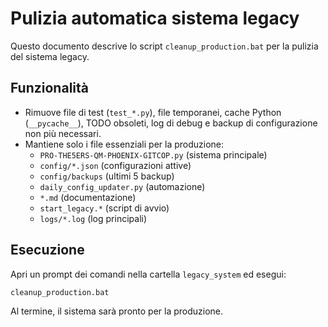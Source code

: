 # Pulizia automatica sistema legacy

Questo documento descrive lo script `cleanup_production.bat` per la pulizia del sistema legacy.

## Funzionalità
- Rimuove file di test (`test_*.py`), file temporanei, cache Python (`__pycache__`), TODO obsoleti, log di debug e backup di configurazione non più necessari.
- Mantiene solo i file essenziali per la produzione:
  - `PRO-THE5ERS-QM-PHOENIX-GITCOP.py` (sistema principale)
  - `config/*.json` (configurazioni attive)
  - `config/backups` (ultimi 5 backup)
  - `daily_config_updater.py` (automazione)
  - `*.md` (documentazione)
  - `start_legacy.*` (script di avvio)
  - `logs/*.log` (log principali)

## Esecuzione

Apri un prompt dei comandi nella cartella `legacy_system` ed esegui:
```
cleanup_production.bat
```

Al termine, il sistema sarà pronto per la produzione.
